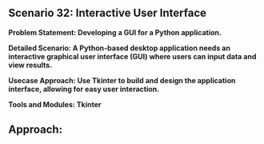 ## Scenario 32: Interactive User Interface  
**Problem Statement: Developing a GUI for a Python application.**

**Detailed Scenario: A Python-based desktop application needs an interactive graphical user interface (GUI) where users can input data and view results.**

**Usecase Approach: Use Tkinter to build and design the application interface, allowing for easy user interaction.**

**Tools and Modules: Tkinter**


Approach:  
- 

